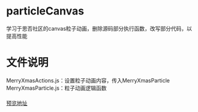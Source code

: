 # particleCanvas
学习于思否社区的canvas粒子动画，删除源码部分执行函数，改写部分代码，以提高性能  
# 文件说明
MerryXmasActions.js：设置粒子动画内容，传入MerryXmasParticle  
MerryXmasParticle.js：粒子动画逻辑函数  
　　  
[预览地址](https://joeoeoe.github.io/particleCanvas/MerryXmas.html)